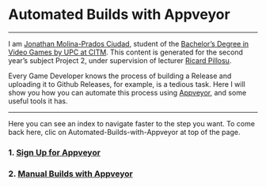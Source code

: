 # Automated Builds with Appveyor
---
I am [Jonathan Molina-Prados Ciudad](https://es.linkedin.com/in/jonathan-molina-prados-ciudad-366054129), student of the [Bachelor’s Degree in Video Games by UPC at CITM](https://www.citm.upc.edu/ing/estudis/graus-videojocs).
This content is generated for the second year’s subject Project 2, under supervision of lecturer
[Ricard Pillosu](https://es.linkedin.com/in/ricardpillosu).

Every Game Developer knows the process of building a Release and uploading it to Github Releases, for example, is a tedious task.
Here I will show you how you can automate this process using [Appveyor](https://www.appveyor.com/), and some useful tools it has.

---
Here you can see an index to navigate faster to the step you want. To come back here, clic on Automated-Builds-with-Appveyor at top of the page.

### 1. [Sign Up for Appveyor](https://jony635.github.io/Automated-Builds-with-Appveyor/sign_up)
### 2. [Manual Builds with Appveyor](https://jony635.github.io/Automated-Builds-with-Appveyor/manual_builds)


